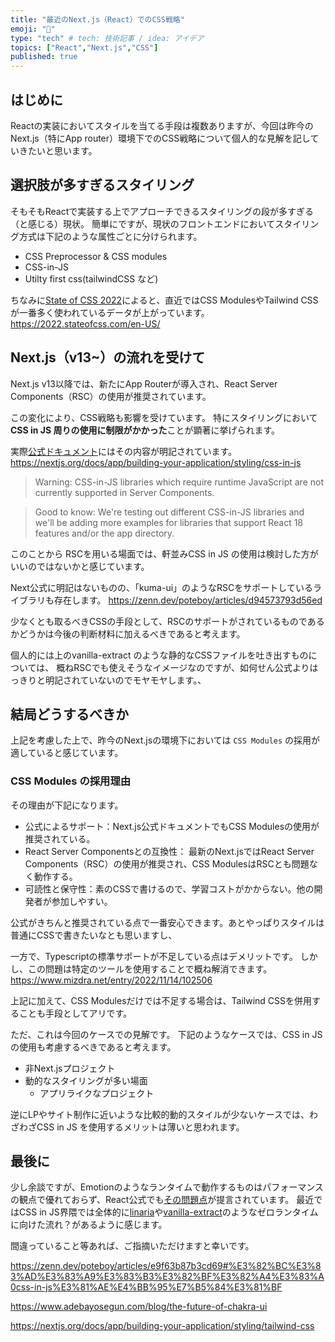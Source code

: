 ```yaml
---
title: "最近のNext.js（React）でのCSS戦略"
emoji: "🌟"
type: "tech" # tech: 技術記事 / idea: アイデア
topics: ["React","Next.js","CSS"]
published: true
---
```


## はじめに

Reactの実装においてスタイルを当てる手段は複数ありますが、今回は昨今のNext.js（特にApp router）環境下でのCSS戦略について個人的な見解を記していきたいと思います。

## 選択肢が多すぎるスタイリング

そもそもReactで実装する上でアプローチできるスタイリングの段が多すぎる（と感じる）現状。
簡単にですが、現状のフロントエンドにおいてスタイリング方式は下記のような属性ごとに分けられます。

* CSS Preprocessor & CSS modules
* CSS-in-JS
* Utilty first css(tailwindCSS など)

ちなみに[State of CSS 2022](https://2022.stateofcss.com/en-US/)によると、直近ではCSS ModulesやTailwind CSSが一番多く使われているデータが上がっています。
<https://2022.stateofcss.com/en-US/>

## Next.js（v13~）の流れを受けて

Next.js v13以降では、新たにApp Routerが導入され、React Server Components（RSC）の使用が推奨されています。

この変化により、CSS戦略も影響を受けています。
特にスタイリングにおいて**CSS in JS 周りの使用に制限がかかった**ことが顕著に挙げられます。

実際[公式ドキュメント](https://nextjs.org/docs/app/building-your-application/styling/css-in-js)にはその内容が明記されています。
https://nextjs.org/docs/app/building-your-application/styling/css-in-js

> Warning: CSS-in-JS libraries which require runtime JavaScript are not currently supported in Server Components.

> Good to know: We're testing out different CSS-in-JS libraries and we'll be adding more examples for libraries that support React 18 features and/or the app directory.

このことから RSCを用いる場面では、軒並みCSS in JS の使用は検討した方がいいのではないかと感じています。

Next公式に明記はないものの、「kuma-ui」のようなRSCをサポートしているライブラリも存在します。
https://zenn.dev/poteboy/articles/d94573793d56ed

少なくとも取るべきCSSの手段として、RSCのサポートがされているものであるかどうかは今後の判断材料に加えるべきであると考えます。

個人的には上のvanilla-extract のような静的なCSSファイルを吐き出すものについては、
概ねRSCでも使えそうなイメージなのですが、如何せん公式よりはっきりと明記されていないのでモヤモヤします。、

## 結局どうするべきか

上記を考慮した上で、昨今のNext.jsの環境下においては `CSS Modules` の採用が適していると感じています。

### CSS Modules の採用理由

その理由が下記になります。

* 公式によるサポート：Next.js公式ドキュメントでもCSS Modulesの使用が推奨されている。
* React Server Componentsとの互換性： 最新のNext.jsではReact Server Components（RSC）の使用が推奨され、CSS ModulesはRSCとも問題なく動作する。
* 可読性と保守性：素のCSSで書けるので、学習コストがかからない。他の開発者が参加しやすい。

公式がきちんと推奨されている点で一番安心できます。あとやっぱりスタイルは普通にCSSで書きたいなとも思いますし、

一方で、Typescriptの標準サポートが不足している点はデメリットです。
しかし、この問題は特定のツールを使用することで概ね解消できます。
https://www.mizdra.net/entry/2022/11/14/102506

上記に加えて、CSS Modulesだけでは不足する場合は、Tailwind CSSを併用することも手段としてアリです。

ただ、これは今回のケースでの見解です。
下記のようなケースでは、CSS in JSの使用も考慮するべきであると考えます。

* 非Next.jsプロジェクト
* 動的なスタイリングが多い場面
  * アプリライクなプロジェクト

逆にLPやサイト制作に近いような比較的動的スタイルが少ないケースでは、わざわざCSS in JS を使用するメリットは薄いと思われます。

## 最後に

少し余談ですが、Emotionのようなランタイムで動作するものはパフォーマンスの観点で優れておらず、React公式でも[その問題点](https://zenn.dev/poteboy/articles/e9f63b87b3cd69#%E3%83%A9%E3%83%B3%E3%82%BF%E3%82%A4%E3%83%A0css-in-js%E3%81%AE%E5%95%8F%E9%A1%8C%E7%82%B9)が提言されています。
最近ではCSS in JS界隈では全体的に[linaria](https://linaria.dev/)や[vanilla-extract](https://vanilla-extract.style/)のようなゼロランタイムに向けた流れ？があるように感じます。

間違っていること等あれば、ご指摘いただけますと幸いです。

https://zenn.dev/poteboy/articles/e9f63b87b3cd69#%E3%82%BC%E3%83%AD%E3%83%A9%E3%83%B3%E3%82%BF%E3%82%A4%E3%83%A0css-in-js%E3%81%AE%E4%BB%95%E7%B5%84%E3%81%BF

https://www.adebayosegun.com/blog/the-future-of-chakra-ui

https://nextjs.org/docs/app/building-your-application/styling/tailwind-css
